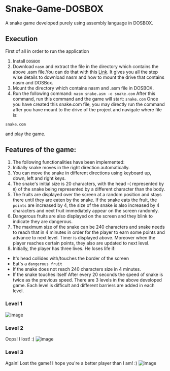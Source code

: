 # Snake-Game-DOSBOX
A snake game developed purely using assembly language in DOSBOX. 

## Execution
First of all in order to run the application
1. Install `DOSBOX`
2. Download `nasm` and extract the file in the directory which contains the above .asm file.You can do that with this [Link](https://theiteducation.com/how-to-install-nasm-on-windows-10-how-to-type-and-run-assembly-language-program/). It gives you all the step wise details to download nasm and how to mount the drive that contains nasm and DOSBox.
3. Mount the directory which contains nasm and .asm file in DOSBOX.
4. Run the following command:
`nasm snake.asm -o snake.com`
After this command, run this command and the game will start:
`snake.com`
Once you have created this snake.com file, you may directly run the command after you have mount to the drive of the project and navigate where file is:


`snake.com` 

and play the game.

## Features of the game:
1. The following functionalities have been implemented:
1. Initially snake moves in the right direction automatically.
2. You can move the snake in different directions using keyboard up, down, left and right keys.
3. The snake's initial size is 20 characters, with the head -( represented by `0`) of the snake being represented by a different character than the body.
4. The fruits are displayed over the screen at a random position and stays there until they are eaten by the snake. If the snake eats the fruit, the `points` are increased by 4,  the size of the snake is also increased by 4 characters and next fruit immediately appear on the screen randomly.
5. Dangerous fruits are also displayed on the screen and they blink to indicate they are dangerous.
6. The maximum size of the snake can be 240 characters and snake needs to reach that in 4 minutes in order for the player to earn some points and advance to next level. Timer is displayed above. Moreover when the player reaches certain points, they also are updated to next level.
7. Initially, the player has three lives. He loses life if:
* It's head collides with/touches the border of the screen
* Eat's a `dangerous fruit` 
* If the snake does not reach 240 characters size in 4 minutes.
* If the snake touches itself
After every 20 seconds the speed of snake is twice as the previous speed.
There are 3 levels in the above developed game. Each level is difficult and different barriers are added in each level.

### Level 1
![image](https://user-images.githubusercontent.com/68595241/121787749-7242e980-cbe1-11eb-9c90-ef67f876871b.png)
### Level 2
Oops! I lost! :)
![image](https://user-images.githubusercontent.com/68595241/121786655-b67ebb80-cbda-11eb-8358-20b4361c27af.png)
### Level 3
Again! Lost the game! I hope you're a better player than I am! :)
![image](https://user-images.githubusercontent.com/68595241/121787789-acac8680-cbe1-11eb-9741-8e447fac7b51.png)




